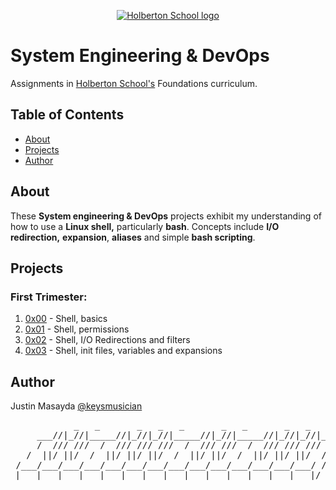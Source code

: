 <p align="center">
  <a href=#>
    <img src="https://intranet.hbtn.io/assets/holberton-logo-full-black-157ccfa3d2134776c1e3f78c0fe682968e8848b64fcacc6187976044f75f35a8.png" alt="Holberton School logo">
  </a>
</p>

# System Engineering & DevOps
Assignments in [Holberton School's](https://www.holbertonschool.com/) Foundations curriculum.

## Table of Contents
* [About](#about)
* [Projects](#projects)
* [Author](#author)

## About
These **System engineering & DevOps** projects exhibit my understanding of how to use a **Linux shell,** particularly **bash**. Concepts include **I/O redirection,** **expansion**, **aliases** and simple **bash scripting**.

## Projects
### First Trimester:
1. [0x00](https://github.com/keysmusician/holberton-system_engineering-devops/tree/main/0x00-shell_basics) - Shell, basics
2. [0x01](https://github.com/keysmusician/holberton-system_engineering-devops/tree/main/0x01-shell_permissions) - Shell, permissions
3. [0x02](https://github.com/keysmusician/holberton-system_engineering-devops/tree/main/0x02-shell_redirections) - Shell, I/O Redirections and filters
4. [0x03](https://github.com/keysmusician/holberton-system_engineering-devops/tree/main/0x03-shell_variables_expansions) - Shell, init files, variables and expansions

## Author
Justin Masayda [@keysmusician](https://github.com/keysmusician)
<pre align="center">
            _   _       _   _   _       _   _       _   _   _      
     ___//|_//|_____//|_//|_//|_____//|_//|_____//|_//|_//|___
     /  /// ///  /  /// /// ///  /  /// ///  /  /// /// ///  / |
   /  ||/ ||/  /  ||/ ||/ ||/  /  ||/ ||/  /  ||/ ||/ ||/  / /
 /___/___/___/___/___/___/___/___/___/___/___/___/___/___/ /
|___|___|___|___|___|___|___|___|___|___|___|___|___|___|/
</pre>
<p><span style="font-family: 'Lucida Console'; line-height: 14px; font-size: 14px; display: inline-block;">&nbsp;</span></p>  
